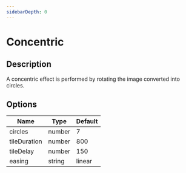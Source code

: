 ```yaml
---
sidebarDepth: 0
---
```


# Concentric

## Description

A concentric effect is performed by rotating the image converted into circles.

## Options

| Name | Type | Default |
|------|------|---------|
| circles | number | 7 |
| tileDuration | number | 800 |
| tileDelay | number | 150 |
| easing | string | linear |
